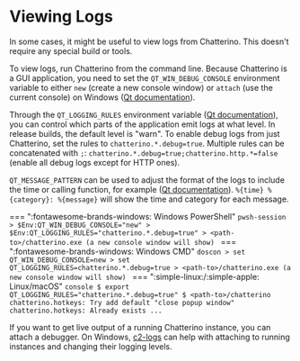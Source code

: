 # Viewing Logs

In some cases, it might be useful to view logs from Chatterino.
This doesn't require any special build or tools.

To view logs, run Chatterino from the command line.
Because Chatterino is a GUI application, you need to set the `QT_WIN_DEBUG_CONSOLE` environment variable to either `new` (create a new console window) or `attach` (use the current console) on Windows ([Qt documentation][qt-env-vars]).

Through the `QT_LOGGING_RULES` environment variable ([Qt documentation][qt-logging-rules]), you can control which parts of the application emit logs at what level.
In release builds, the default level is "warn". To enable debug logs from just Chatterino, set the rules to `chatterino.*.debug=true`.
Multiple rules can be concatenated with `;`: `chatterino.*.debug=true;chatterino.http.*=false` (enable all debug logs except for HTTP ones).

`QT_MESSAGE_PATTERN` can be used to adjust the format of the logs to include the time or calling function, for example ([Qt documentation][qt-message-pattern]). `%{time} %{category}: %{message}` will show the time and category for each message.

<!-- prettier-ignore-start -->
=== ":fontawesome-brands-windows: Windows PowerShell"
    ```pwsh-session
    > $Env:QT_WIN_DEBUG_CONSOLE="new"
    > $Env:QT_LOGGING_RULES="chatterino.*.debug=true"
    > <path-to>/chatterino.exe
    (a new console window will show)
    ```
=== ":fontawesome-brands-windows: Windows CMD"
    ```doscon
    > set QT_WIN_DEBUG_CONSOLE=new
    > set QT_LOGGING_RULES=chatterino.*.debug=true
    > <path-to>/chatterino.exe
    (a new console window will show)
    ```
=== ":simple-linux:/:simple-apple: Linux/macOS"
    ```console
    $ export QT_LOGGING_RULES="chatterino.*.debug=true"
    $ <path-to>/chatterino
    chatterino.hotkeys: Try add default "close popup window"
    chatterino.hotkeys: Already exists
    ...
    ```
<!-- prettier-ignore-end -->

If you want to get live output of a running Chatterino instance, you can attach a debugger.
On Windows, [c2-logs] can help with attaching to running instances and changing their logging levels.

[qt-env-vars]: https://doc.qt.io/qt-6/debug.html#environment-variables-recognized-by-qt
[qt-logging-rules]: https://doc.qt.io/qt-6/qloggingcategory.html#configuring-categories
[qt-message-pattern]: https://doc.qt.io/qt-6/qtlogging.html#qSetMessagePattern
[c2-logs]: https://github.com/nerixyz/c2-logs
